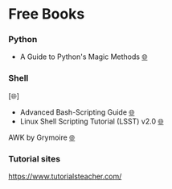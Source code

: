 Free Books
==========


### Python

* A Guide to Python's Magic Methods [:globe_with_meridians:](https://rszalski.github.io/magicmethods/)


### Shell

[:globe_with_meridians:]

* Advanced Bash-Scripting Guide [:globe_with_meridians:](https://www.tldp.org/LDP/abs/html/abs-guide.html) 
* Linux Shell Scripting Tutorial (LSST) v2.0 [:globe_with_meridians:](https://bash.cyberciti.biz/guide/Main_Page)


AWK by Grymoire [:globe_with_meridians:](https://www.grymoire.com/Unix/Awk.html)


### Tutorial sites

https://www.tutorialsteacher.com/



